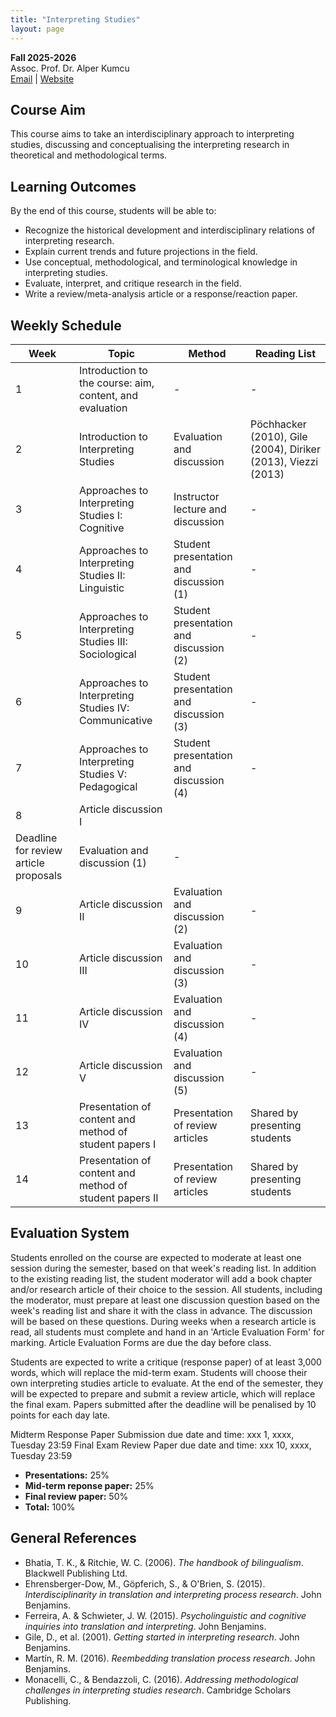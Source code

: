 ```yaml
---
title: "Interpreting Studies"
layout: page
---
```


**Fall 2025-2026**  
Assoc. Prof. Dr. Alper Kumcu  
[Email](mailto:alperkumcu@hacettepe.edu.tr) | [Website](http://alperkumcu.github.io)

## Course Aim
This course aims to take an interdisciplinary approach to interpreting studies, discussing and conceptualising the interpreting research in theoretical and methodological terms.

## Learning Outcomes
By the end of this course, students will be able to:
- Recognize the historical development and interdisciplinary relations of interpreting research.  
- Explain current trends and future projections in the field.  
- Use conceptual, methodological, and terminological knowledge in interpreting studies.  
- Evaluate, interpret, and critique research in the field.  
- Write a review/meta-analysis article or a response/reaction paper.

## Weekly Schedule

| Week | Topic | Method | Reading List |
| --- | --- | --- | --- |
| 1 | Introduction to the course: aim, content, and evaluation | - | - |
| 2 | Introduction to Interpreting Studies | Evaluation and discussion | Pöchhacker (2010), Gile (2004), Diriker (2013), Viezzi (2013) |
| 3 | Approaches to Interpreting Studies I: Cognitive | Instructor lecture and discussion | - |
| 4 | Approaches to Interpreting Studies II: Linguistic | Student presentation and discussion (1) | - |
| 5 | Approaches to Interpreting Studies III: Sociological | Student presentation and discussion (2) | - |
| 6 | Approaches to Interpreting Studies IV: Communicative | Student presentation and discussion (3) | - |
| 7 | Approaches to Interpreting Studies V: Pedagogical | Student presentation and discussion (4) | - |
| 8 | Article discussion I
Deadline for review article proposals | Evaluation and discussion (1) | - |
| 9 | Article discussion II | Evaluation and discussion (2) | - |
| 10 | Article discussion III | Evaluation and discussion (3) | - |
| 11 | Article discussion IV | Evaluation and discussion (4) | - |
| 12 | Article discussion V | Evaluation and discussion (5) | - |
| 13 | Presentation of content and method of student papers I | Presentation of review articles | Shared by presenting students |
| 14 | Presentation of content and method of student papers II | Presentation of review articles | Shared by presenting students |

## Evaluation System
Students enrolled on the course are expected to moderate at least one session during the semester, based on that week's reading list. In addition to the existing reading list, the student moderator will add a book chapter and/or research article of their choice to the session. All students, including the moderator, must prepare at least one discussion question based on the week's reading list and share it with the class in advance. The discussion will be based on these questions. During weeks when a research article is read, all students must complete and hand in an 'Article Evaluation Form' for marking. Article Evaluation Forms are due the day before class.

Students are expected to write a critique (response paper) of at least 3,000 words, which will replace the mid-term exam. Students will choose their own interpreting studies article to evaluate. At the end of the semester, they will be expected to prepare and submit a review article, which will replace the final exam. Papers submitted after the deadline will be penalised by 10 points for each day late.

Midterm Response Paper Submission due date and time: xxx 1, xxxx, Tuesday 23:59
Final Exam Review Paper due date and time: xxx 10, xxxx, Tuesday 23:59


- **Presentations:** 25% 
- **Mid-term reponse paper:** 25%
- **Final review paper:** 50% 
- **Total:** 100%


## General References
- Bhatia, T. K., & Ritchie, W. C. (2006). *The handbook of bilingualism*. Blackwell Publishing Ltd.  
- Ehrensberger-Dow, M., Göpferich, S., & O'Brien, S. (2015). *Interdisciplinarity in translation and interpreting process research*. John Benjamins.  
- Ferreira, A. & Schwieter, J. W. (2015). *Psycholinguistic and cognitive inquiries into translation and interpreting*. John Benjamins.  
- Gile, D., et al. (2001). *Getting started in interpreting research*. John Benjamins.  
- Martín, R. M. (2016). *Reembedding translation process research*. John Benjamins.  
- Monacelli, C., & Bendazzoli, C. (2016). *Addressing methodological challenges in interpreting studies research*. Cambridge Scholars Publishing.  